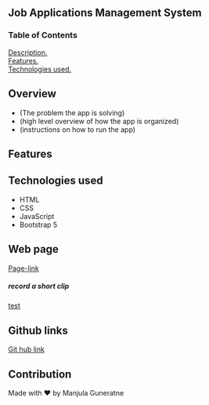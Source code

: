 ## Job Applications Management System

### Table of Contents
[ Description. ](#overview) <br />
[ Features. ](#features) <br />
[ Technologies used. ](#tech)

<a name="overview"></a>
## Overview

* (The problem the app is solving)
* (high level overview of how the app is organized)
* (instructions on how to run the app)

<a name="features"></a>
## Features

<a name="tech"></a>
## Technologies used

* HTML
* CSS
* JavaScript
* Bootstrap 5

## Web page
[Page-link](https://manjula-guneratne.github.io/Job_Applications_Management/)

##### record a short clip
[test](https://watch.screencastify.com/v/0pgiHnARYNq1yK39ip2i)

## Github links
[Git hub link](https://github.com/manjula-guneratne/Job_Applications_Management)

## Contribution
Made with ❤️ by Manjula Guneratne
